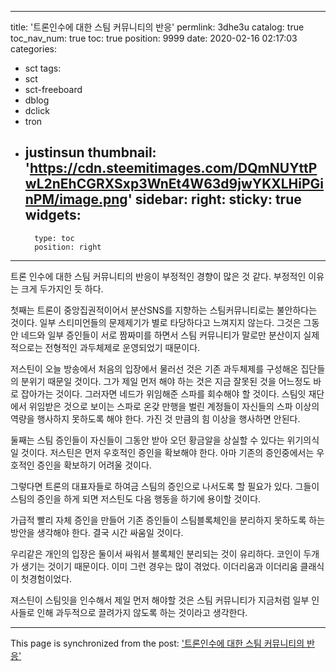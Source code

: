 
---
title: '트론인수에 대한 스팀 커뮤니티의 반응'
permlink: 3dhe3u
catalog: true
toc_nav_num: true
toc: true
position: 9999
date: 2020-02-16 02:17:03
categories:
- sct
tags:
- sct
- sct-freeboard
- dblog
- dclick
- tron
- justinsun
thumbnail: 'https://cdn.steemitimages.com/DQmNUYttPwL2nEhCGRXSxp3WnEt4W63d9jwYKXLHiPGinPM/image.png'
sidebar:
    right:
        sticky: true
widgets:
    -
        type: toc
        position: right
---


트론 인수에 대한 스팀 커뮤니티의 반응이 부정적인 경향이 많은 것 같다. 
부정적인 이유는 크게 두가지인 듯 하다. 

첫째는 트론이 중앙집권적이어서 분산SNS를 지향하는 스팀커뮤니티로는 불안하다는 것이다. 일부 스티미언들의 문제제기가 별로 타당하다고 느껴지지 않는다. 그것은 그동안 네드와 일부 증인들이 서로 짬짜미를 하면서 스팀 커뮤니티가 말로만 분산이지 실제적으로는 전형적인 과두체제로 운영되었기 때문이다. 

저스틴이 오늘 방송에서 처음의 입장에서 물러선 것은 기존 과두체제를 구성해온 집단들의 분위기 때문일 것이다. 그가 제일 먼저 해야 하는 것은 지금 잘못된 것을 어느정도 바로 잡아가는 것이다. 그러자면 네드가 위임해준 스파를 회수해야 할 것이다. 스팀잇 재단에서 위임받은 것으로 보이는 스파로 온갖 만행을 벌린 계정들이 자신들의 스파 이상의 역량을 행사하지 못하도록 해야 한다. 가진 것 만큼의 힘 이상을 행사하면 안된다.

둘째는 스팀 증인들이 자신들이 그동안 받아 오던 황금알을 상실할 수 있다는 위기의식일 것이다. 저스틴은 먼저 우호적인 증인을 확보해야 한다. 아마 기존의 증인중에서는 우호적인 증인을 확보하기 어려울 것이다. 

그렇다면 트론의 대표자들로 하여금 스팀의 증인으로 나서도록 할 필요가 있다. 그들이 스팀의 증인을 하게 되면 저스틴도 다음 행동을 하기에 용이할 것이다. 

가급적 빨리 자체 증인을 만들어 기존 증인들이 스팀블록체인을 분리하지 못하도록 하는 방안을 생각해야 한다. 결국 시간 싸움일 것이다. 

우리같은 개인의 입장은 둘이서 싸워서 블록체인 분리되는 것이 유리하다. 코인이 두개가 생기는 것이기 때문이다. 이미 그런 경우는 많이 겪었다. 이더리움과 이더리움 클래식이 첫경험이었다. 

져스틴이 스팀잇을 인수해서 제일 먼저 해야할 것은 스팀 커뮤니티가 지금처럼 일부 인사들로 인해 과두적으로 끌려가지 않도록 하는 것이라고 생각한다. 



- - -

This page is synchronized from the post: ['트론인수에 대한 스팀 커뮤니티의 반응'](https://steemit.com/@oldstone/3dhe3u)
